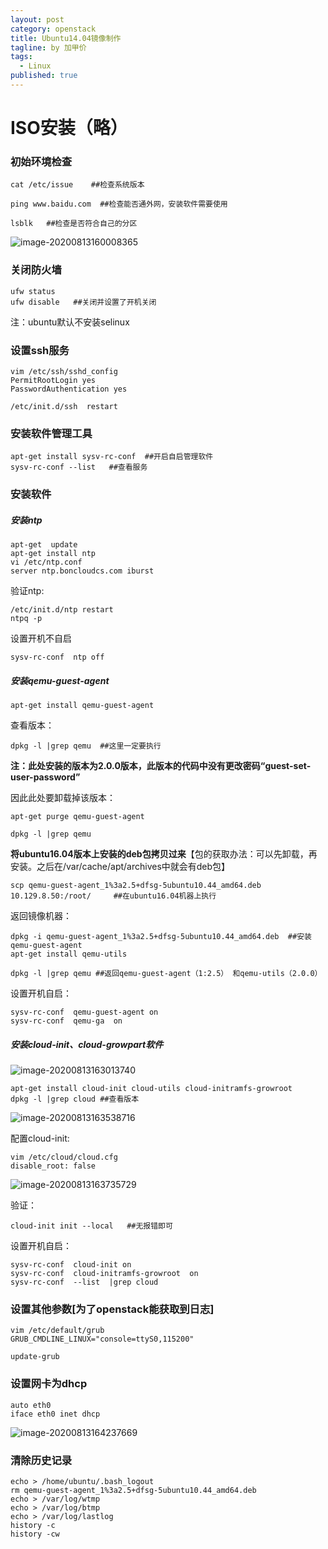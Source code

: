 ```yaml
---
layout: post
category: openstack
title: Ubuntu14.04镜像制作
tagline: by 加甲价
tags: 
  - Linux
published: true
---
```


<!--more-->

# ISO安装（略）

### 初始环境检查

```
cat /etc/issue    ##检查系统版本

ping www.baidu.com  ##检查能否通外网，安装软件需要使用

lsblk   ##检查是否符合自己的分区
```

![image-20200813160008365](D:\个人博客\easywawa.github.io\_posts\openstack\openstack镜像制作\2020-08-13-ubuntu14镜像制作.assets\image-20200813160008365.png)

### 关闭防火墙

```
ufw status
ufw disable   ##关闭并设置了开机关闭
```

注：ubuntu默认不安装selinux

### 设置ssh服务

```
vim /etc/ssh/sshd_config
PermitRootLogin yes
PasswordAuthentication yes

/etc/init.d/ssh  restart
```

### 安装软件管理工具

```
apt-get install sysv-rc-conf  ##开启自启管理软件
sysv-rc-conf --list   ##查看服务
```

### 安装软件

##### 安装ntp

```
apt-get  update
apt-get install ntp
vi /etc/ntp.conf 
server ntp.boncloudcs.com iburst
```

验证ntp:

```
/etc/init.d/ntp restart
ntpq -p
```

设置开机不自启

```
sysv-rc-conf  ntp off
```

##### 安装qemu-guest-agent

```
apt-get install qemu-guest-agent
```

查看版本：

```
dpkg -l |grep qemu  ##这里一定要执行
```

**注：此处安装的版本为2.0.0版本，此版本的代码中没有更改密码“guest-set-user-password”**

因此此处要卸载掉该版本：

```
apt-get purge qemu-guest-agent

dpkg -l |grep qemu 
```

**将ubuntu16.04版本上安装的deb包拷贝过来**【包的获取办法：可以先卸载，再安装。之后在/var/cache/apt/archives中就会有deb包】

```
scp qemu-guest-agent_1%3a2.5+dfsg-5ubuntu10.44_amd64.deb 10.129.8.50:/root/     ##在ubuntu16.04机器上执行
```

返回镜像机器：

```
dpkg -i qemu-guest-agent_1%3a2.5+dfsg-5ubuntu10.44_amd64.deb  ##安装qemu-guest-agent
apt-get install qemu-utils

dpkg -l |grep qemu ##返回qemu-guest-agent（1:2.5） 和qemu-utils（2.0.0）
```

设置开机自启：

```
sysv-rc-conf  qemu-guest-agent on
sysv-rc-conf  qemu-ga  on
```

##### 安装cloud-init、cloud-growpart软件

![image-20200813163013740](D:\个人博客\easywawa.github.io\_posts\openstack\openstack镜像制作\2020-08-13-ubuntu14镜像制作.assets\image-20200813163013740.png)

```
apt-get install cloud-init cloud-utils cloud-initramfs-growroot
dpkg -l |grep cloud ##查看版本
```

![image-20200813163538716](D:\个人博客\easywawa.github.io\_posts\openstack\openstack镜像制作\2020-08-13-ubuntu14镜像制作.assets\image-20200813163538716.png)

配置cloud-init:

```
vim /etc/cloud/cloud.cfg
disable_root: false
```

![image-20200813163735729](D:\个人博客\easywawa.github.io\_posts\openstack\openstack镜像制作\2020-08-13-ubuntu14镜像制作.assets\image-20200813163735729.png)

验证：

```
cloud-init init --local   ##无报错即可
```

设置开机自启：

```
sysv-rc-conf  cloud-init on
sysv-rc-conf  cloud-initramfs-growroot  on
sysv-rc-conf  --list  |grep cloud
```



### 设置其他参数[为了openstack能获取到日志]

```
vim /etc/default/grub
GRUB_CMDLINE_LINUX="console=ttyS0,115200"

update-grub
```

### 设置网卡为dhcp

```
auto eth0
iface eth0 inet dhcp
```

![image-20200813164237669](D:\个人博客\easywawa.github.io\_posts\openstack\openstack镜像制作\2020-08-13-ubuntu14镜像制作.assets\image-20200813164237669.png)

### 清除历史记录

```
echo > /home/ubuntu/.bash_logout
rm qemu-guest-agent_1%3a2.5+dfsg-5ubuntu10.44_amd64.deb
echo > /var/log/wtmp
echo > /var/log/btmp
echo > /var/log/lastlog
history -c
history -cw
```

